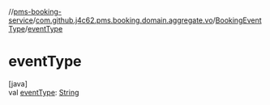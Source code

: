 //[pms-booking-service](../../../index.md)/[com.github.j4c62.pms.booking.domain.aggregate.vo](../index.md)/[BookingEventType](index.md)/[eventType](event-type.md)

# eventType

[java]\
val [eventType](event-type.md): [String](https://docs.oracle.com/en/java/javase/23/docs/api/java.base/java/lang/String.html)